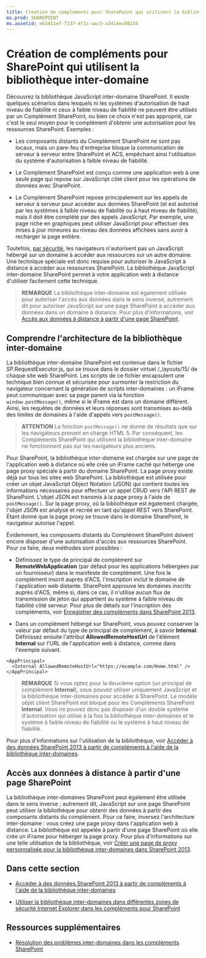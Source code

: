 ```yaml
---
title: Création de compléments pour SharePoint qui utilisent la bibliothèque inter-domaine
ms.prod: SHAREPOINT
ms.assetid: e63411ef-7137-4f1c-aac5-a3414ec88154
---
```



# Création de compléments pour SharePoint qui utilisent la bibliothèque inter-domaine
Découvrez la bibliothèque JavaScript inter-domaine SharePoint.
Il existe quelques scénarios dans lesquels ni les systèmes d'autorisation de haut niveau de fiabilité ni ceux à faible niveau de fiabilité ne peuvent être utilisés par un Complément SharePoint, ou bien ce choix n'est pas approprié, car c'est le seul moyen pour le complément d'obtenir une autorisation pour les ressources SharePoint. Exemples :
  
    
    


- Les composants distants du Complément SharePoint ne sont pas locaux, mais un pare-feu d'entreprise bloque la communication de serveur à serveur entre SharePoint et ACS, empêchant ainsi l'utilisation du système d'autorisation à faible niveau de fiabilité.
    
  
- Le Complément SharePoint est conçu comme une application web à une seule page qui repose sur JavaScript côté client pour les opérations de données avec SharePoint.
    
  
- Le Complément SharePoint repose principalement sur les appels de serveur à serveur pour accéder aux données SharePoint (et est autorisé par les systèmes à faible niveau de fiabilité ou à haut niveau de fiabilité), mais il doit être complété par des appels JavaScript. Par exemple, une page riche en graphiques peut utiliser JavaScript pour effectuer des mises à jour mineures au niveau des données affichées sans avoir à recharger la page entière.
    
  

Toutefois,  [par sécurité](http://msdn.microsoft.com/fr-fr/library/cc709423%28vs.85%29.aspx), les navigateurs n'autorisent pas un JavaScript hébergé sur un domaine à accéder aux ressources sur un autre domaine. Une technique spéciale est donc requise pour autoriser le JavaScript à distance à accéder aux ressources SharePoint. La bibliothèque JavaScript inter-domaine SharePoint permet à votre application web à distance d'utiliser facilement cette technique.
  
    
    


> **REMARQUE**
> La bibliothèque inter-domaine est également utilisée pour autoriser l'accès aux données dans le sens inverse, autrement dit pour autoriser JavaScript sur une page SharePoint à accéder aux données dans un domaine à distance. Pour plus d'informations, voir  [Accès aux données à distance à partir d'une page SharePoint](#ReverseDirection). 
  
    
    


## Comprendre l'architecture de la bibliothèque inter-domaine

La bibliothèque inter-domaine SharePoint est contenue dans le fichier SP.RequestExecutor.js, qui se trouve dans le dossier virtuel /_layouts/15/ de chaque site web SharePoint. Les scripts de ce fichier encapsulent une technique bien connue et sécurisée pour surmonter la restriction du navigateur concernant la génération de scripts inter-domaines : un iFrame peut communiquer avec sa page parent via la fonction  `window.postMessage()`, même si le iFrame est dans un domaine différent. Ainsi, les requêtes de données et leurs réponses sont transmises au-delà des limites de domaines à l'aide d'appels vers  `postMessage()`.
  
    
    

> **ATTENTION**
> La fonction  `postMessage()` ne donne de résultats que sur les navigateurs prenant en charge HTML 5. Par conséquent, les Compléments SharePoint qui utilisent la bibliothèque inter-domaine ne fonctionnent pas sur les navigateurs plus anciens.
  
    
    

Pour SharePoint, la bibliothèque inter-domaine est chargée sur une page de l'application web à distance où elle crée un iFrame caché qui héberge une page proxy spéciale à partir du domaine SharePoint. La page proxy existe déjà sur tous les sites web SharePoint. La bibliothèque est utilisée pour créer un objet JavaScript Object Notation (JSON) qui contient toutes les informations nécessaires pour effectuer un appel CRUD vers l'API REST de SharePoint. L'objet JSON est transmis à la page proxy à l'aide de  `postMessage()`. Sur la page proxy, où la bibliothèque est également chargée, l'objet JSON est analysé et recréé en tant qu'appel REST vers SharePoint. Étant donné que la page proxy se trouve dans le domaine SharePoint, le navigateur autorise l'appel.
  
    
    
Évidemment, les composants distants du Complément SharePoint doivent encore disposer d'une autorisation d'accès aux ressources SharePoint. Pour ce faire, deux méthodes sont possibles :
  
    
    

- Définissez le type de principal de complément sur **RemoteWebApplication** (par défaut pour les applications hébergées par un fournisseur) dans le manifeste de complément. Une fois le complément inscrit auprès d'ACS, l'inscription inclut le domaine de l'application web distante. SharePoint approuve les domaines inscrits auprès d'ACS, même si, dans ce cas, il n'utilise aucun flux de transmission de jeton qui appartient au système à faible niveau de fiabilité côté serveur. Pour plus de détails sur l'inscription des compléments, voir [Enregistrer des compléments dans SharePoint 2013](register-sharepoint-add-ins-2013.md). 
    
  
- Dans un complément hébergé sur SharePoint, vous pouvez conserver la valeur par défaut du type de principal de complément, à savoir **Internal**. Définissez ensuite l'attribut **AllowedRemoteHostUrl** de l'élément **Internal** sur l'URL de l'application web à distance, comme dans l'exemple suivant.
    
```
<AppPrincipal>
  <Internal AllowedRemoteHostUrl="https://example.com/Home.html" />
</AppPrincipal>
```


> **REMARQUE**
> Si vous optez pour la deuxième option (un principal de complément **Internal**), vous pouvez utiliser uniquement JavaScript et la bibliothèque inter-domaines pour accéder à SharePoint. Le modèle objet client SharePoint est bloqué pour les Compléments SharePoint **Internal**. Vous ne pouvez donc pas disposer d'un double système d'autorisation qui utilise à la fois la bibliothèque inter-domaines et le système à faible niveau de fiabilité ou le système à haut niveau de fiabilité. 
  
    
    

Pour plus d'informations sur l'utilisation de la bibliothèque, voir  [Accéder à des données SharePoint 2013 à partir de compléments à l'aide de la bibliothèque inter-domaines](access-sharepoint-2013-data-from-add-ins-using-the-cross-domain-library.md).
  
    
    

## Accès aux données à distance à partir d'une page SharePoint
<a name="ReverseDirection"> </a>

La bibliothèque inter-domaines SharePoint peut également être utilisée dans le sens inverse ; autrement dit, JavaScript sur une page SharePoint peut utiliser la bibliothèque pour obtenir des données à partir des composants distants du complément. Pour ce faire, inversez l'architecture inter-domaine : vous créez une page proxy dans l'application web à distance. La bibliothèque est appelée à partir d'une page SharePoint où elle crée un iFrame pour héberger la page proxy. Pour plus d'informations sur une telle utilisation de la bibliothèque, voir  [Créer une page de proxy personnalisée pour la bibliothèque inter-domaines dans SharePoint 2013](create-a-custom-proxy-page-for-the-cross-domain-library-in-sharepoint-2013.md).
  
    
    

## Dans cette section
<a name="ReverseDirection"> </a>


-  [Accéder à des données SharePoint 2013 à partir de compléments à l'aide de la bibliothèque inter-domaines](access-sharepoint-2013-data-from-add-ins-using-the-cross-domain-library.md)
    
  
-  [Utiliser la bibliothèque inter-domaines dans différentes zones de sécurité Internet Explorer dans les compléments pour SharePoint](work-with-the-cross-domain-library-across-different-internet-explorer-security-z.md)
    
  

## Ressources supplémentaires
<a name="ReverseDirection"> </a>


-  [Résolution des problèmes inter-domaines dans les compléments SharePoint](http://blogs.msdn.com/b/officeapps/archive/2012/11/29/solving-cross-domain-problems-in-apps-for-sharepoint.aspx)
    
  

